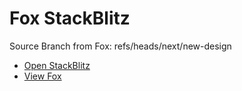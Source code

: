 # Fox StackBlitz

Source Branch from Fox: refs/heads/next/new-design

- [Open StackBlitz](https://stackblitz.com/github/assecosolutions/fox-stackblitz/tree/ccd3a525ea9d3e7697572503fe28eb253f22445c?terminal=start)
- [View Fox](https://github.com/assecosolutions/fox/tree/bac0dec73108b75042898ed03ccd24e19c8a0a37)

